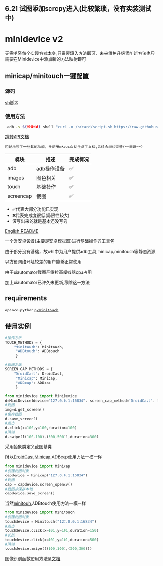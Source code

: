 ## 6.21 试图添加scrcpy进入(比较繁琐，没有实装测试中)

# minidevice v2
无需关系每个实现方式本身,只需要填入方法即可，未来维护升级添加新方法也只需要在Minidevice中添加新的方法映射即可
## minicap/minitouch一键配置
### 源码
[sh脚本](script.sh)
### 使用方法
```sh
 adb -s ${设备id} shell "curl -o /sdcard/script.sh https://raw.githubusercontent.com/NakanoSanku/minidevice/master/script.sh && sh /sdcard/script.sh"
```
[跳转API文档](https://nakanosanku.github.io/minidevice)

    粗略地写了一些其他功能，并使用mkdoc自动生成了文档,后续会继续完善(~~画饼~~)

|模块|描述|完成情况|
|----|----|------|
|adb|adb操作设备|✅|
|images|图色相关|✅|
|touch|基础操作|✅|
|screencap|截图|✅|

- ✅代表大部分功能已实现
- ❌代表完成度很低(局限性较大)
- 没写出来的就是基本还没写的

[English README](README_en.md)

一个对安卓设备(主要是安卓模拟器)进行基础操作的工具包

由于部分没有基础，故whl中为用户提供adb工具,minicap/minitouch等静态资源

以方便网络环境较差的用户能够正常使用

由于uiautomator截图严重拉高模拟器cpu占用

加上uiautomator已许久未更新,移除这一方法
## requirements
`opencv-python` [`pyminitouch`](https://github.com/williamfzc/pyminitouch)
## 使用实例

```python
#操作方法
TOUCH_METHODS = {
    "Minitouch": Minitouch,
     "ADBtouch": ADBtouch
     }
```
```python
#截图方法
SCREEN_CAP_METHODS = {
    "DroidCast": DroidCast,
     "Minicap": Minicap, 
     "ADBcap": ADBcap
     }
```
```python
from minidevice import MiniDevice
d=MiniDevice(device="127.0.0.1:16834", screen_cap_method="DroidCast", touch_method="Minitouch")
#截图
img=d.get_screen()
#保存截图
d.save_screen()
#点击
d.click(x=100,y=100,duration=100)
#滑动
d.swipe([(100,100),(500,500)],duration=300)
```

采用抽象类定义截图基类

所以[DroidCast](https://github.com/rayworks/DroidCast),[Minicap](https://github.com/DeviceFarmer/minicap),ADBcap使用方法一模一样
```python
from minidevice import Minicap
#创建截图对象
capdevice = Minicap("127.0.0.1:16834")
#截图
cap = capdevice.screen_opencv()
#截图并保存本地
capdevice.save_screen()
```
当然[minitouh](https://github.com/DeviceFarmer/minitouch),ADBtouch使用方法一模一样
```python
from minidevice import Minitouch
#创建截图对象
touchdevice = Minitouch("127.0.0.1:16834")
#点击
touchdevice.click(x=101,y=101,duration=150)
#长按
touchdevice.click(x=101,y=101,duration=500)
#滑动
touchdevice.swipe([(100,100),(500,500)])
```
图像识别函数使用方法见[文档](https://nakanosanku.github.io/minidevice/images)